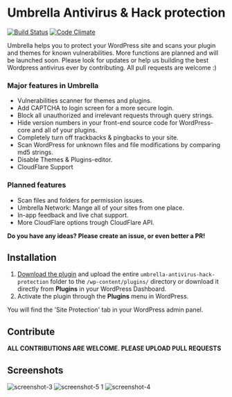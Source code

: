 # Umbrella Antivirus & Hack protection

[![Build Status](https://travis-ci.org/kjellberg/umbrella-antivirus-hack-protection.svg?branch=master)](https://travis-ci.org/kjellberg/umbrella-antivirus-hack-protection)
[![Code Climate](https://codeclimate.com/github/kjellberg/umbrella-antivirus-hack-protection/badges/gpa.svg)](https://codeclimate.com/github/kjellberg/umbrella-antivirus-hack-protection)

Umbrella helps you to protect your WordPress site and scans your plugin and themes for known vulnerabilities. More functions are planned and will be launched soon. Please look for updates or help us building the best Wordpress antivirus ever by contributing. All pull requests are welcome :)

### Major features in Umbrella
* Vulnerabilities scanner for themes and plugins.
* Add CAPTCHA to login screen for a more secure login.
* Block all unauthorized and irrelevant requests through query strings.
* Hide version numbers in your front-end source code for WordPress-core and all of your plugins.
* Completely turn off trackbacks & pingbacks to your site.
* Scan WordPress for unknown files and file modifications by comparing md5 strings.
* Disable Themes & Plugins-editor.
* CloudFlare Support

### Planned features
* Scan files and folders for permission issues.
* Umbrella Network: Mange all of your sites from one place.
* In-app feedback and live chat support.
* More CloudFlare options trough CloudFlare API.

**Do you have any ideas? Please create an issue, or even better a PR!**

## Installation

1. [Download the plugin](https://wordpress.org/plugins/umbrella-antivirus-hack-protection/) and upload the entire `umbrella-antivirus-hack-protection` folder to the `/wp-content/plugins/` directory or download it directly from **Plugins** in your WordPress Dashboard.
2. Activate the plugin through the **Plugins** menu in WordPress.

You will find the 'Site Protection' tab in your WordPress admin panel.

## Contribute
**ALL CONTRIBUTIONS ARE WELCOME. PLEASE UPLOAD PULL REQUESTS**

## Screenshots
![screenshot-3](https://cloud.githubusercontent.com/assets/2277443/18650690/b2433e58-7ec6-11e6-81df-6ab808a48ed0.png)
![screenshot-5 1](https://cloud.githubusercontent.com/assets/2277443/18650658/872baba6-7ec6-11e6-83fb-3873c9110277.png)
![screenshot-4](https://cloud.githubusercontent.com/assets/2277443/18650668/98757b9e-7ec6-11e6-86df-a13646d30cd4.png)
